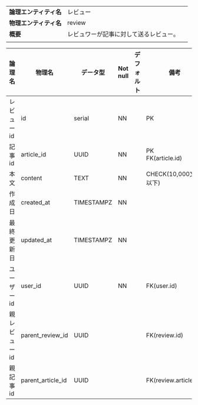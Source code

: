 ||||
|:-|:-|---|
|**論理エンティティ名**|レビュー|
|**物理エンティティ名**|review|
|**概要**|レビュワーが記事に対して送るレビュー。|
|||

|論理名|物理名|データ型|Not null|デフォルト|備考|
|---|---|---|---|---|---|
|レビューid|id|serial|NN||PK|
|記事id|article_id|UUID|NN||PK<br>FK(article.id)|
|本文|content|TEXT|NN||CHECK(10,000文字以下)|
|作成日|created_at|TIMESTAMPZ|NN|||
|最終更新日|updated_at|TIMESTAMPZ|NN||
|ユーザーid|user_id|UUID|NN||FK(user.id)|
|親レビューid|parent_review_id|UUID|||FK(review.id)|
|親記事id|parent_article_id|UUID|||FK(review.article_id)|
